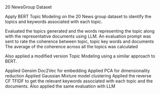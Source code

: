 20 NewsGroup Dataset

Apply BERT Topic Modeling on the 20 News group dataset to identify the topics and keywords associated with each topic.

Evaluated the topics generated and the words representing the topic along with the representative documents using LLM. An evaluation prompt was sent to rate the coherence between topic, topic key words and documents
The average of the coherence across all the topics was calculated

Also applied a modified version Topic Modeling using a similar approach to BERT.

Applied Gensim Doc2Vec for embedding
Applied PCA for dimensionality reduction
Applied Gaussian Mixture model clustering
Applied the reverse CF TFIDF to get the relevant keywords associated with each topic and the documents.
Also applied the same evaluation with LLM
